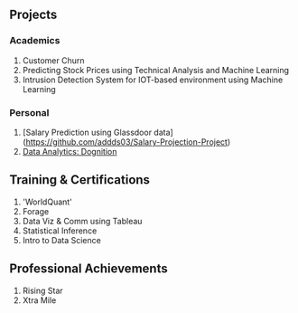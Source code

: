 ## Projects

### Academics

1. Customer Churn
2. Predicting Stock Prices using Technical Analysis and Machine Learning
3. Intrusion Detection System for IOT-based environment using Machine Learning

### Personal

1. [Salary Prediction using Glassdoor data] (https://github.com/addds03/Salary-Projection-Project)
2. [Data Analytics: Dognition](https://public.tableau.com/profile/aditya.gaikwad#!/vizhome/Recommendations_15929796871780/RecommendationtoDognition)

## Training & Certifications

1. 'WorldQuant'
2. Forage
3. Data Viz & Comm using Tableau
4. Statistical Inference
5. Intro to Data Science

## Professional Achievements

1. Rising Star 
2. Xtra Mile
